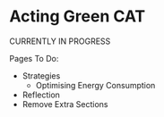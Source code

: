 # Acting Green CAT
CURRENTLY IN PROGRESS

Pages To Do:
- Strategies
  - Optimising Energy Consumption
- Reflection
- Remove Extra Sections
